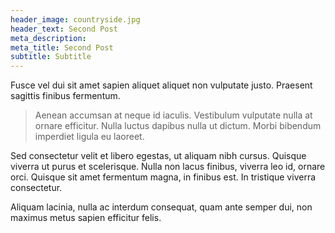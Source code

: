 ```yaml
---
header_image: countryside.jpg
header_text: Second Post
meta_description:
meta_title: Second Post
subtitle: Subtitle
---
```


Fusce vel dui sit amet sapien aliquet aliquet non vulputate justo. Praesent sagittis finibus fermentum.

> Aenean accumsan at neque id iaculis. Vestibulum vulputate nulla at ornare efficitur. Nulla luctus dapibus nulla ut dictum. Morbi bibendum imperdiet ligula eu laoreet.

Sed consectetur velit et libero egestas, ut aliquam nibh cursus. Quisque viverra ut purus et scelerisque. Nulla non lacus finibus, viverra leo id, ornare orci. Quisque sit amet fermentum magna, in finibus est. In tristique viverra consectetur.

Aliquam lacinia, nulla ac interdum consequat, quam ante semper dui, non maximus metus sapien efficitur felis.
